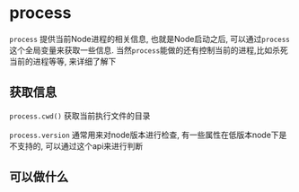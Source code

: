 # process

`process` 提供当前Node进程的相关信息, 也就是Node启动之后, 可以通过`process`这个全局变量来获取一些信息. 当然`process`能做的还有控制当前的进程,比如杀死当前的进程等等, 来详细了解下

## 获取信息

`process.cwd()` 获取当前执行文件的目录

`process.version` 通常用来对node版本进行检查, 有一些属性在低版本node下是不支持的, 可以通过这个api来进行判断

## 可以做什么
